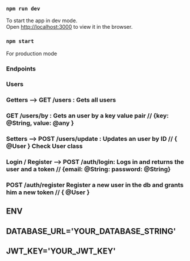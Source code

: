 ### `npm run dev`

To start the app in dev mode.\
Open [http://localhost:3000](http://localhost:3000) to view it in the browser.

### `npm start`

For production mode

### Endpoints

### Users ###

### Getters --> GET /users : Gets all users
###             GET /users/by : Gets an user by a key value pair  // {key: @String, value: @any }
### Setters --> POST /users/update : Updates an user by ID // { @User } **Check User class**
### Login / Register --> POST /auth/login: Logs in and returns the user and a token // {email: @String: password: @String}
###                      POST /auth/register Register a new user in the db and grants him a new token // { @User }


## ENV

## DATABASE_URL='YOUR_DATABASE_STRING'
## JWT_KEY='YOUR_JWT_KEY'